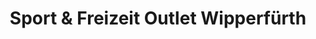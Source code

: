 ---
title: "Sport & Freizeit Outlet Wipperfürth"
url: /wipperfuerth/sport-und-freizeit-outlet-wipperfuerth/
shop: Sport
---